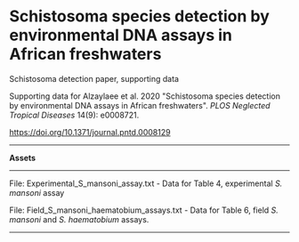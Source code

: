 # Schistosoma species detection by environmental DNA assays in African freshwaters

Schistosoma detection paper, supporting data

Supporting data for Alzaylaee et al. 2020 "Schistosoma species detection by environmental DNA assays in African freshwaters". _PLOS Neglected Tropical Diseases_ 14(9): e0008721. 

https://doi.org/10.1371/journal.pntd.0008129

***

**Assets**

***

File: Experimental_S_mansoni_assay.txt - Data for Table 4, experimental _S. mansoni_ assay 

File: Field_S_mansoni_haematobium_assays.txt - Data for Table 6, field _S. mansoni_ and _S. haematobium_ assays.

***
